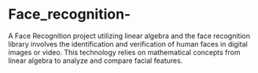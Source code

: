 # Face_recognition-
A Face Recognition project utilizing linear algebra and the face recognition library involves the identification and verification of human faces in digital images or video. This technology relies on mathematical concepts from linear algebra to analyze and compare facial features.
